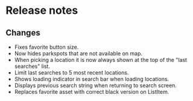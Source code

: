 # Release notes
## Changes
* Fixes favorite button size.
* Now hides parkspots that are not available on map.
* When picking a location it is now always shown at the top of the "last searches" list. 
* Limit last searches to 5 most recent locations.
* Shows loading indicator in search bar when loading locations. 
* Displays previous search string when returning to search screen.
* Replaces favorite asset with correct black version on ListItem.
